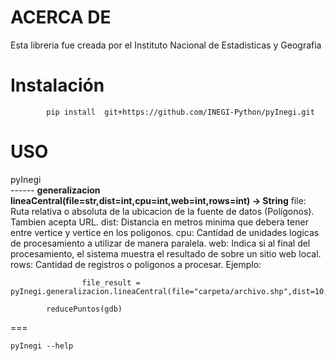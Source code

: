 ACERCA DE
=====

Esta libreria fue creada por el Instituto Nacional de Estadisticas y Geografia


Instalación
=====

			pip install  git+https://github.com/INEGI-Python/pyInegi.git

USO
=====

 pyInegi</revision>  
	------
	<b>generalizacion</b>
            <b>lineaCentral(file=str,dist=int,cpu=int,web=int,rows=int)  -> String</b>
                    file: Ruta relativa o absoluta de la ubicacion de la fuente de datos (Polígonos). Tambien acepta URL.
                    dist: Distancia en metros minima que debera tener entre vertice y vertice en los poligonos. 
                    cpu: Cantidad de unidades logicas de procesamiento a utilizar de manera paralela. 
                    web: Indica si al final del procesamiento, el sistema muestra el resultado de sobre un sitio web local.
                    rows: Cantidad de registros o poligonos a procesar.
        	Ejemplo:

                	file_result = pyInegi.generalizacion.lineaCentral(file="carpeta/archivo.shp",dist=10,cpu=8,web=1,rows=-1)

            reducePuntos(gdb)           
===

	pyInegi --help
